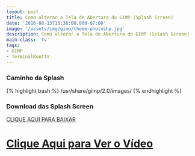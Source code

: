 ```yaml
---
layout: post
title: Como alterar a Tela de Abertura do GIMP (Splash Screen)
date: '2016-08-13T16:36:00.000-07:00'
image: '/assets/img/gimp/theme-photoshp.jpg'
description: Como alterar a Tela de Abertura do GIMP (Splash Screen)
main-class: 'tv'
tags:
- GIMP
- TerminalRootTV
---
```


### Caminho da Splash
{% highlight bash %}
/usr/share/gimp/2.0/images/ 
{% endhighlight %}

### Download das Splash Screen
[CLIQUE AQUI PARA BAIXAR](/assets/inc/downloads/splashs-screen.tar.gz)


# [Clique Aqui para Ver o Vídeo](https://www.youtube.com/watch?v=7YycV67IuEg)


<script async src="https://pagead2.googlesyndication.com/pagead/js/adsbygoogle.js"></script>

<!-- Informat -->
<ins class="adsbygoogle"
 style="display:block"
 data-ad-client="ca-pub-2838251107855362"
 data-ad-slot="2327980059"
 data-ad-format="auto"
 data-full-width-responsive="true"></ins>

<script>
(adsbygoogle = window.adsbygoogle || []).push({});
</script>

